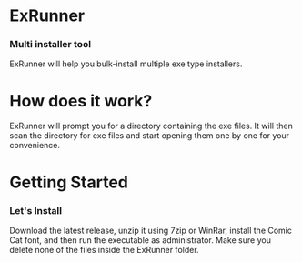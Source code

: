 # ExRunner 

### Multi installer tool

ExRunner will help you bulk-install multiple exe type installers.

# How does it work?

ExRunner will prompt you for a directory containing the exe files. It will then scan the directory for exe files and start opening them one by one for your convenience.

# Getting Started

### Let's Install

Download the latest release, unzip it using 7zip or WinRar, install the Comic Cat font, and then run the executable as administrator. Make sure you delete none of the files inside the ExRunner folder.
